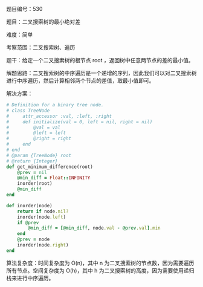 题目编号：530

题目：二叉搜索树的最小绝对差

难度：简单

考察范围：二叉搜索树、遍历

题干：给定一个二叉搜索树的根节点 root ，返回树中任意两节点的差的最小值。

解题思路：二叉搜索树的中序遍历是一个递增的序列，因此我们可以对二叉搜索树进行中序遍历，然后计算相邻两个节点的差值，取最小值即可。

解决方案：

```ruby
# Definition for a binary tree node.
# class TreeNode
#     attr_accessor :val, :left, :right
#     def initialize(val = 0, left = nil, right = nil)
#         @val = val
#         @left = left
#         @right = right
#     end
# end
# @param {TreeNode} root
# @return {Integer}
def get_minimum_difference(root)
    @prev = nil
    @min_diff = Float::INFINITY
    inorder(root)
    @min_diff
end

def inorder(node)
    return if node.nil?
    inorder(node.left)
    if @prev
        @min_diff = [@min_diff, node.val - @prev.val].min
    end
    @prev = node
    inorder(node.right)
end
```

算法复杂度：时间复杂度为 O(n)，其中 n 为二叉搜索树的节点数，因为需要遍历所有节点。空间复杂度为 O(h)，其中 h 为二叉搜索树的高度，因为需要使用递归栈来进行中序遍历。